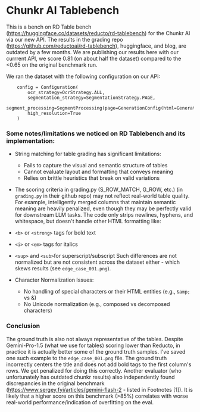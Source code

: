 # Chunkr AI Tablebench


This is a bench on RD Table bench (https://huggingface.co/datasets/reducto/rd-tablebench) for the Chunkr AI via our new API. The results in the grading repo (https://github.com/reductoai/rd-tablebench), huggingface, and blog, are outdated by a few months. We are publishing our results here with our currrent API, we score 0.81 (on about half the dataset) compared to the <0.65 on the original benchmark run. 

We ran the dataset with the following configuration on our API: 
```
    config = Configuration(
        ocr_strategy=OcrStrategy.ALL,
        segmentation_strategy=SegmentationStrategy.PAGE,
        segment_processing=SegmentProcessing(page=GenerationConfig(html=GenerationStrategy.LLM)),
        high_resolution=True
    )
```

### Some notes/limitations we noticed on RD Tablebench and its implementation:

- String matching for table grading has significant limitations:
  - Fails to capture the visual and semantic structure of tables
  - Cannot evaluate layout and formatting that conveys meaning
  - Relies on brittle heuristics that break on valid variations

- The scoring criteria in grading.py (S_ROW_MATCH, G_ROW, etc.) (in ```grading.py``` in their github repo) may not reflect real-world table quality. For example, intelligently merged columns that maintain semantic meaning are heavily penalized, even though they may be perfectly valid for downstream LLM tasks.
The code only strips newlines, hyphens, and whitespace, but doesn't handle other HTML formatting like:
- ```<b>``` or ```<strong>``` tags for bold text
- ```<i>``` or ```<em>``` tags for italics
- ```<sup>``` and ```<sub>```for superscript/subscript
Such differences are not normalized but are not consistent across the dataset either - which skews results (see ```edge_case_001.png```).

- Character Normalization Issues:
  - No handling of special characters or their HTML entities (e.g., ```&amp;``` vs &)
  - No Unicode normalization (e.g., composed vs decomposed characters)

### Conclusion

The ground truth is also not always representative of the tables. Despite Gemini-Pro-1.5 (what we use for tables) scoring lower than Reducto, in practice it is actually better some of the ground truth samples. I've saved one such example to the ```edge_case_001.png``` file. The ground truth incorrectly centers the title and does not add bold tags to the first column's rows. We get penalized for doing this correctly. Another evaluator (who unfortunately has outdated chunkr results) also independently found discrepancies in the original benchmark (https://www.sergey.fyi/articles/gemini-flash-2 - listed in Footnotes [1]). It is likely that a higher score on this benchmark (>85%) correlates with worse real-world performance/indication of overfitting on the eval. 
